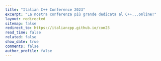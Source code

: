 ```yaml
---
title: "Italian C++ Conference 2023"
excerpt: "La nostra conferenza più grande dedicata al C++...online!"
layout: redirected
sitemap: false
redirect_to: https://italiancpp.github.io/con23
read_time: false
related: false
show_date: true
comments: false
author_profile: false
---
```


